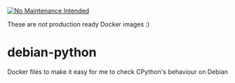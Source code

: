 [![No Maintenance Intended](http://unmaintained.tech/badge.svg)](http://unmaintained.tech/)

These are *not* production ready Docker images :)

# debian-python
Docker files to make it easy for me to check CPython's behaviour on Debian
